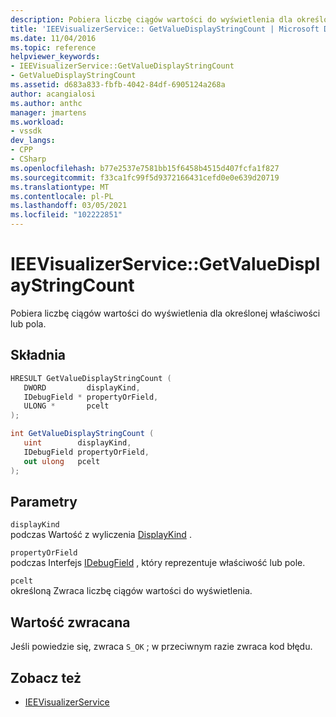 ```yaml
---
description: Pobiera liczbę ciągów wartości do wyświetlenia dla określonej właściwości lub pola.
title: 'IEEVisualizerService:: GetValueDisplayStringCount | Microsoft Docs'
ms.date: 11/04/2016
ms.topic: reference
helpviewer_keywords:
- IEEVisualizerService::GetValueDisplayStringCount
- GetValueDisplayStringCount
ms.assetid: d683a833-fbfb-4042-84df-6905124a268a
author: acangialosi
ms.author: anthc
manager: jmartens
ms.workload:
- vssdk
dev_langs:
- CPP
- CSharp
ms.openlocfilehash: b77e2537e7581bb15f6458b4515d407fcfa1f827
ms.sourcegitcommit: f33ca1fc99f5d9372166431cefd0e0e639d20719
ms.translationtype: MT
ms.contentlocale: pl-PL
ms.lasthandoff: 03/05/2021
ms.locfileid: "102222851"
---
```

# <a name="ieevisualizerservicegetvaluedisplaystringcount"></a>IEEVisualizerService::GetValueDisplayStringCount
Pobiera liczbę ciągów wartości do wyświetlenia dla określonej właściwości lub pola.

## <a name="syntax"></a>Składnia

```cpp
HRESULT GetValueDisplayStringCount (
   DWORD         displayKind,
   IDebugField * propertyOrField,
   ULONG *       pcelt
);
```

```csharp
int GetValueDisplayStringCount (
   uint        displayKind,
   IDebugField propertyOrField,
   out ulong   pcelt
);
```

## <a name="parameters"></a>Parametry
`displayKind`\
podczas Wartość z wyliczenia [DisplayKind](../../../extensibility/debugger/reference/displaykind.md) .

`propertyOrField`\
podczas Interfejs [IDebugField](../../../extensibility/debugger/reference/idebugfield.md) , który reprezentuje właściwość lub pole.

`pcelt`\
określoną Zwraca liczbę ciągów wartości do wyświetlenia.

## <a name="return-value"></a>Wartość zwracana
 Jeśli powiedzie się, zwraca `S_OK` ; w przeciwnym razie zwraca kod błędu.

## <a name="see-also"></a>Zobacz też
- [IEEVisualizerService](../../../extensibility/debugger/reference/ieevisualizerservice.md)

